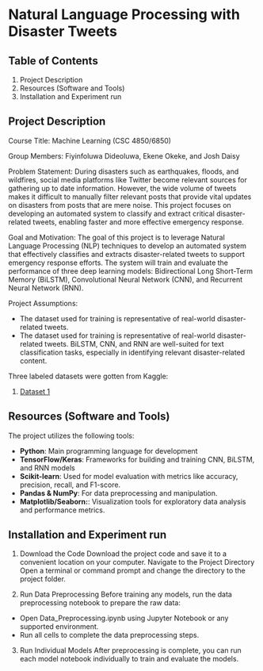 # Natural Language Processing with Disaster Tweets

## Table of Contents 
1. Project Description
2. Resources (Software and Tools)
3. Installation and Experiment run

## Project Description
Course Title: Machine Learning (CSC 4850/6850)

Group Members:
Fiyinfoluwa Dideoluwa, 
Ekene Okeke, and 
Josh Daisy 

Problem Statement:
During disasters such as earthquakes, floods, and wildfires, social media platforms like Twitter become relevant sources for gathering up to date information. However, the wide volume of tweets makes it difficult to manually filter relevant posts that provide vital updates on disasters from posts that are mere noise. This project focuses on developing an automated system to classify and extract critical disaster-related tweets, enabling faster and more effective emergency response. 

Goal and Motivation:
The goal of this project is to leverage Natural Language Processing (NLP) techniques to develop an automated system that effectively classifies and extracts disaster-related tweets to support emergency response efforts. The system will train and evaluate the performance of three deep learning models: Bidirectional Long Short-Term Memory (BiLSTM), Convolutional Neural Network (CNN), and Recurrent Neural Network (RNN). 

Project Assumptions:
- The dataset used for training is representative of real-world disaster-related tweets.
- The dataset used for training is representative of real-world disaster-related tweets. 
BiLSTM, CNN, and RNN are well-suited for text classification tasks, especially in identifying relevant disaster-related content.

Three labeled datasets were gotten from Kaggle:
1. [Dataset 1](https://www.kaggle.com/c/nlp-getting-started/data) 

## Resources (Software and Tools)
The project utilizes the following tools:
- **Python**: Main programming language for development 
- **TensorFlow/Keras**: Frameworks for building and training CNN, BiLSTM, and RNN models
- **Scikit-learn**: Used for model evaluation with metrics like accuracy, precision, recall, and F1-score.
- **Pandas & NumPy**: For data preprocessing and manipulation. 
- **Matplotlib/Seaborn:**: Visualization tools for exploratory data analysis and performance metrics. 


## Installation and Experiment run
1. Download the Code
Download the project code and save it to a convenient location on your computer.
Navigate to the Project Directory
Open a terminal or command prompt and change the directory to the project folder. 

2. Run Data Preprocessing
Before training any models, run the data preprocessing notebook to prepare the raw data:
- Open Data_Preprocessing.ipynb using Jupyter Notebook or any supported environment.
- Run all cells to complete the data preprocessing steps.

3. Run Individual Models
After preprocessing is complete, you can run each model notebook individually to train and evaluate the models.